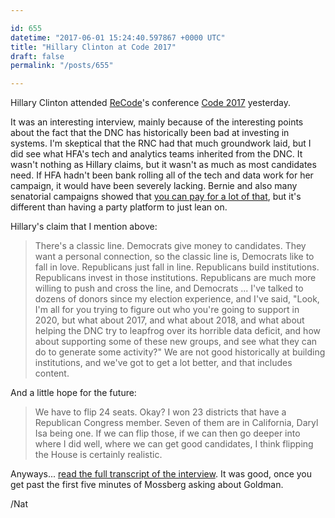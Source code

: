 ```yaml
---

id: 655
datetime: "2017-06-01 15:24:40.597867 +0000 UTC"
title: "Hillary Clinton at Code 2017"
draft: false
permalink: "/posts/655"

---
```


Hillary Clinton attended [ReCode](https://www.recode.net/)'s conference [Code 2017](https://events.recode.net/events/code-conference-2017/) yesterday.

It was an interesting interview, mainly because of the interesting points about the fact that the DNC has historically been bad at investing in systems. I'm skeptical that the RNC had that much groundwork laid, but I did see what HFA's tech and analytics teams inherited from the DNC. It wasn't nothing as Hillary claims, but it wasn't as much as most candidates need. If HFA hadn't been bank rolling all of the tech and data work for her campaign, it would have been severely lacking. Bernie and also many senatorial campaigns showed that [you can pay for a lot of that](https://beta.fec.gov/data/disbursements/?two_year_transaction_period=2018&data_type=processed&recipient_name=Blue+state+digital&min_date=01%!F(MISSING)01%!F(MISSING)2017&max_date=12%!F(MISSING)31%!F(MISSING)2018), but it's different than having a party platform to just lean on.

Hillary's claim that I mention above:

 > There's a classic line. Democrats give money to candidates. They want a personal connection, so the classic line is, Democrats like to fall in love. Republicans just fall in line. Republicans build institutions. Republicans invest in those institutions. Republicans are much more willing to push and cross the line, and Democrats ... I've talked to dozens of donors since my election experience, and I've said, "Look, I'm all for you trying to figure out who you're going to support in 2020, but what about 2017, and what about 2018, and what about helping the DNC try to leapfrog over its horrible data deficit, and how about supporting some of these new groups, and see what they can do to generate some activity?" We are not good historically at building institutions, and we've got to get a lot better, and that includes content. 

And a little hope for the future:

 > We have to flip 24 seats. Okay? I won 23 districts that have a Republican Congress member. Seven of them are in California, Daryl Isa being one. If we can flip those, if we can then go deeper into where I did well, where we can get good candidates, I think flipping the House is certainly realistic.

Anyways... [read the full transcript of the interview](https://www.recode.net/2017/5/31/15722218/hillary-clinton-code-conference-transcript-donald-trump-2016-russia-walt-mossberg-kara-swisher). It was good, once you get past the first five minutes of Mossberg asking about Goldman.

/Nat
